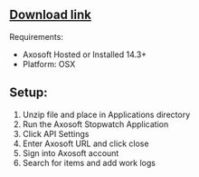 [Download link](https://axosoft.com/downloads/releases/StopWatch%20Mac%2017/Axosoft%20Stopwatch.zip)
------------
Requirements: 

* Axosoft Hosted or Installed 14.3+
* Platform: OSX 

Setup:
------
1. Unzip file and place in Applications directory
2. Run the Axosoft Stopwatch Application
3. Click API Settings
4. Enter Axosoft URL and click close
5. Sign into Axosoft account
6. Search for items and add work logs
